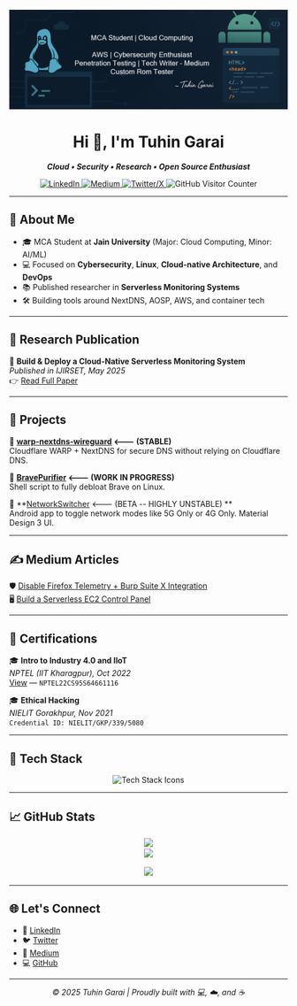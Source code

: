 <p align="center">
  <img src="https://raw.githubusercontent.com/nightcodex7/nightcodex7/main/banner.png" alt="Tuhin Garai Banner"/>
</p>

<h1 align="center">Hi 👋, I'm Tuhin Garai</h1>
<p align="center">
  <em><strong>Cloud • Security • Research • Open Source Enthusiast</strong></em>
</p>

<p align="center">
  <a href="https://www.linkedin.com/in/tuhingarai" target="_blank">
    <img src="https://img.shields.io/badge/LinkedIn-0A66C2?style=flat&logo=linkedin&logoColor=white" alt="LinkedIn">
  </a>
  <a href="https://medium.com/@nightcode_x" target="_blank">
    <img src="https://img.shields.io/badge/Medium-12100E?style=flat&logo=medium&logoColor=white" alt="Medium">
  </a>
  <a href="https://x.com/nightcode_x" target="_blank">
    <img src="https://img.shields.io/badge/Twitter-1DA1F2?style=flat&logo=twitter&logoColor=white" alt="Twitter/X">
  </a>
  <img src="https://komarev.com/ghpvc/?username=nightcodex7&style=flat&color=blue" alt="GitHub Visitor Counter"/>
</p>

---

## 🧠 About Me

- 🎓 MCA Student at **Jain University** (Major: Cloud Computing, Minor: AI/ML)
- 💻 Focused on **Cybersecurity**, **Linux**, **Cloud-native Architecture**, and **DevOps**
- 📚 Published researcher in **Serverless Monitoring Systems**
- 🛠️ Building tools around NextDNS, AOSP, AWS, and container tech

---

## 📜 Research Publication

📄 **Build & Deploy a Cloud-Native Serverless Monitoring System**  
_Published in IJIRSET, May 2025_  
👉 [Read Full Paper](https://www.ijirset.com/upload/2025/may/300_Build.pdf)

---

## 🚀 Projects

🔐 **[warp-nextdns-wireguard](https://github.com/nightcodex7/warp-nextdns-wireguard) <--- (STABLE)**  
Cloudflare WARP + NextDNS for secure DNS without relying on Cloudflare DNS.

🧹 **[BravePurifier](https://github.com/nightcodex7/BravePurifier) <--- (WORK IN PROGRESS)**  
Shell script to fully debloat Brave on Linux.

📱 **[NetworkSwitcher](https://github.com/nightcodex7/NetworkSwitcher) <--- (BETA -- HIGHLY UNSTABLE) **  
Android app to toggle network modes like 5G Only or 4G Only. Material Design 3 UI.

---

## ✍️ Medium Articles

🛡️ [Disable Firefox Telemetry + Burp Suite X Integration](https://medium.com/@nightcode_x/how-to-disable-firefox-telemetry-data-collection-for-maximum-privacy-and-burp-suite-x-bb879bf1f18a)  
🖥️ [Build a Serverless EC2 Control Panel](https://medium.com/@nightcode_x/build-a-serverless-ec2-monitor-control-dashboard-with-aws-lambda-api-gateway-and-s3-f9dcad97943d)

---

## 📜 Certifications

🎓 **Intro to Industry 4.0 and IIoT**  
_NPTEL (IIT Kharagpur), Oct 2022_  
[View](https://archive.nptel.ac.in/noc/Ecertificate/?q=NPTEL22CS95S6466111610071562) — `NPTEL22CS95S64661116`

🎓 **Ethical Hacking**  
_NIELIT Gorakhpur, Nov 2021_  
`Credential ID: NIELIT/GKP/339/5080`

---

## 🧰 Tech Stack

<p align="center">
  <img src="https://skillicons.dev/icons?i=aws,bash,linux,docker,kubernetes,python,androidstudio,git,vscode" alt="Tech Stack Icons"/>
</p>

---

## 📈 GitHub Stats

<p align="center">
  <img src="https://github-readme-stats.vercel.app/api?username=nightcodex7&show_icons=true&theme=radical&hide_border=true" />
  <br/>
  <img src="https://github-readme-streak-stats.herokuapp.com/?user=nightcodex7&theme=radical&hide_border=true" />
</p>
<p align="center">
  <img src="https://github-readme-stats.vercel.app/api/top-langs/?username=nightcodex7&layout=compact&theme=radical&hide_border=true" />
</p>

---

## 🌐 Let's Connect

- 💼 [LinkedIn](https://www.linkedin.com/in/tuhingarai)
- 🐦 [Twitter](https://x.com/nightcode_x)
- 📖 [Medium](https://medium.com/@nightcode_x)
- 💻 [GitHub](https://github.com/nightcodex7)

---

<p align="center">
  <em>© 2025 Tuhin Garai | Proudly built with 💻, ☁️, and ☕</em>
</p>
